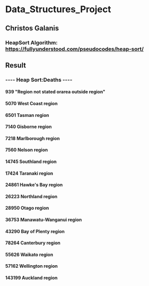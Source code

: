 # Data_Structures_Project

## Christos Galanis
### HeapSort Algorithm: https://fullyunderstood.com/pseudocodes/heap-sort/

##             Result
### ---- Heap Sort:Deaths ----
#### 939             "Region not stated orarea outside region"
#### 5070            West Coast region
#### 6501            Tasman region
#### 7140            Gisborne region
#### 7218            Marlborough region
#### 7560            Nelson region
#### 14745           Southland region
#### 17424           Taranaki region
#### 24861           Hawke's Bay region
#### 26223           Northland region
#### 28950           Otago region
#### 36753           Manawatu-Wanganui region
#### 43290           Bay of Plenty region
#### 78264           Canterbury region
#### 55626           Waikato region
#### 57162           Wellington region
#### 143199          Auckland region
